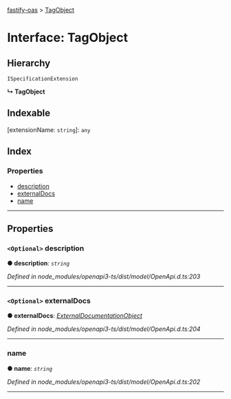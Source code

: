 [fastify-oas](../README.md) > [TagObject](../interfaces/tagobject.md)

# Interface: TagObject

## Hierarchy

 `ISpecificationExtension`

**↳ TagObject**

## Indexable

\[extensionName: `string`\]:&nbsp;`any`
## Index

### Properties

* [description](tagobject.md#description)
* [externalDocs](tagobject.md#externaldocs)
* [name](tagobject.md#name)

---

## Properties

<a id="description"></a>

### `<Optional>` description

**● description**: *`string`*

*Defined in node_modules/openapi3-ts/dist/model/OpenApi.d.ts:203*

___
<a id="externaldocs"></a>

### `<Optional>` externalDocs

**● externalDocs**: *[ExternalDocumentationObject](externaldocumentationobject.md)*

*Defined in node_modules/openapi3-ts/dist/model/OpenApi.d.ts:204*

___
<a id="name"></a>

###  name

**● name**: *`string`*

*Defined in node_modules/openapi3-ts/dist/model/OpenApi.d.ts:202*

___

